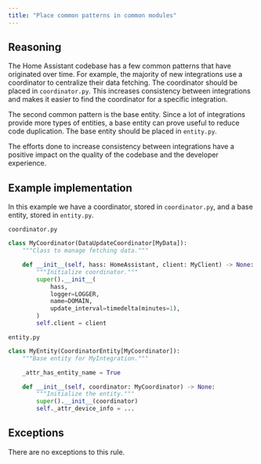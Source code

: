 ```yaml
---
title: "Place common patterns in common modules"
---
```


## Reasoning

The Home Assistant codebase has a few common patterns that have originated over time.
For example, the majority of new integrations use a coordinator to centralize their data fetching.
The coordinator should be placed in `coordinator.py`.
This increases consistency between integrations and makes it easier to find the coordinator for a specific integration.

The second common pattern is the base entity.
Since a lot of integrations provide more types of entities, a base entity can prove useful to reduce code duplication.
The base entity should be placed in `entity.py`.

The efforts done to increase consistency between integrations have a positive impact on the quality of the codebase and the developer experience.

## Example implementation

In this example we have a coordinator, stored in `coordinator.py`, and a base entity, stored in `entity.py`.

`coordinator.py`
```python showLineNumbers
class MyCoordinator(DataUpdateCoordinator[MyData]):
    """Class to manage fetching data."""

    def __init__(self, hass: HomeAssistant, client: MyClient) -> None:
        """Initialize coordinator."""
        super().__init__(
            hass,
            logger=LOGGER,
            name=DOMAIN,
            update_interval=timedelta(minutes=1),
        )
        self.client = client
```

`entity.py`
```python showLineNumbers
class MyEntity(CoordinatorEntity[MyCoordinator]):
    """Base entity for MyIntegration."""

    _attr_has_entity_name = True

    def __init__(self, coordinator: MyCoordinator) -> None:
        """Initialize the entity."""
        super().__init__(coordinator)
        self._attr_device_info = ...
```

## Exceptions

There are no exceptions to this rule.

